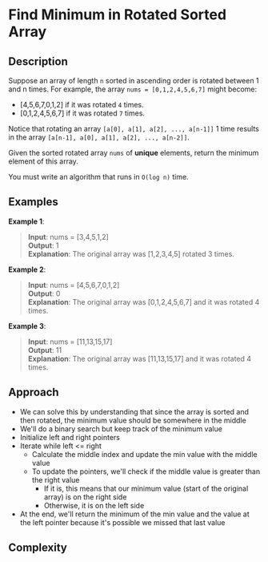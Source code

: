# Find Minimum in Rotated Sorted Array
## Description
Suppose an array of length `n` sorted in ascending order is rotated between 1 and n times. For example, the array `nums = [0,1,2,4,5,6,7]` might become:

- [4,5,6,7,0,1,2] if it was rotated `4` times.
- [0,1,2,4,5,6,7] if it was rotated `7` times.

Notice that rotating an array `[a[0], a[1], a[2], ..., a[n-1]]` 1 time results in the array `[a[n-1], a[0], a[1], a[2], ..., a[n-2]]`.

Given the sorted rotated array `nums` of **unique** elements, return the minimum element of this array.

You must write an algorithm that runs in `O(log n)` time.

## Examples
**Example 1**:
> **Input**: nums = [3,4,5,1,2]   
**Output**: 1  
**Explanation**: The original array was [1,2,3,4,5] rotated 3 times.

**Example 2**:
> **Input**: nums = [4,5,6,7,0,1,2]  
**Output**: 0  
**Explanation**: The original array was [0,1,2,4,5,6,7] and it was rotated 4 times.

**Example 3**:
> **Input**: nums = [11,13,15,17]  
**Output**: 11  
**Explanation**: The original array was [11,13,15,17] and it was rotated 4 times. 

## Approach
- We can solve this by understanding that since the array is sorted and then rotated, the minimum value should be somewhere in the middle
- We'll do a binary search but keep track of the minimum value
- Initialize left and right pointers
- Iterate while left <= right
  + Calculate the middle index and update the min value with the middle value
  + To update the pointers, we'll check if the middle value is greater than the right value
    - If it is, this means that our minimum value (start of the original array) is on the right side
    - Otherwise, it is on the left side
- At the end, we'll return the minimum of the min value and the value at the left pointer because it's possible we missed that last value

## Complexity